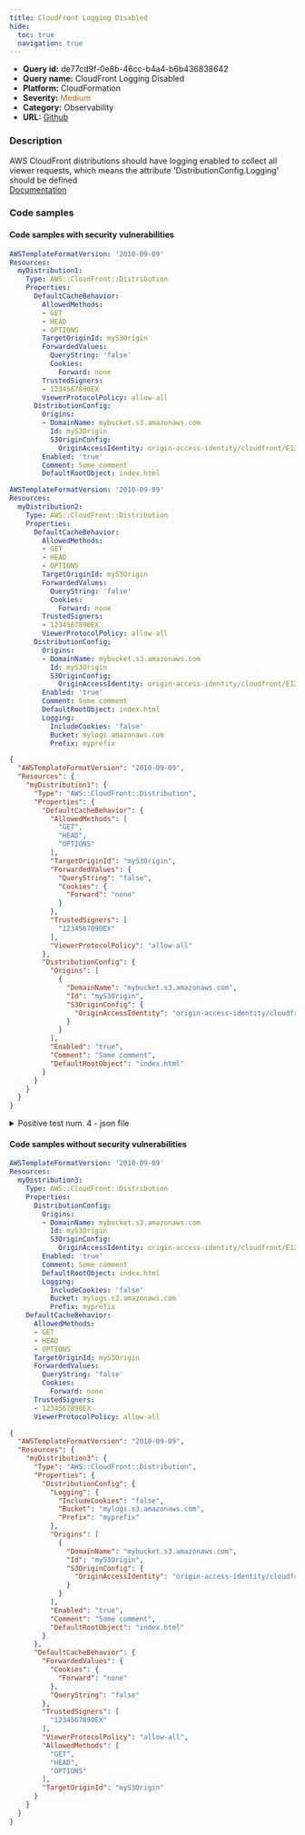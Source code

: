 ```yaml
---
title: CloudFront Logging Disabled
hide:
  toc: true
  navigation: true
---
```


<style>
  .highlight .hll {
    background-color: #ff171742;
  }
  .md-content {
    max-width: 1100px;
    margin: 0 auto;
  }
</style>

-   **Query id:** de77cd9f-0e8b-46cc-b4a4-b6b436838642
-   **Query name:** CloudFront Logging Disabled
-   **Platform:** CloudFormation
-   **Severity:** <span style="color:#C60">Medium</span>
-   **Category:** Observability
-   **URL:** [Github](https://github.com/Checkmarx/kics/tree/master/assets/queries/cloudFormation/aws/cloudfront_logging_disabled)

### Description
AWS CloudFront distributions should have logging enabled to collect all viewer requests, which means the attribute 'DistributionConfig.Logging' should be defined<br>
[Documentation](https://docs.aws.amazon.com/AmazonCloudFront/latest/DeveloperGuide/logging-and-monitoring.html)

### Code samples
#### Code samples with security vulnerabilities
```yaml title="Positive test num. 1 - yaml file" hl_lines="5"
AWSTemplateFormatVersion: '2010-09-09'
Resources:
  myDistribution1:
    Type: AWS::CloudFront::Distribution
    Properties:
      DefaultCacheBehavior:
        AllowedMethods:
        - GET
        - HEAD
        - OPTIONS
        TargetOriginId: myS3Origin
        ForwardedValues:
          QueryString: 'false'
          Cookies:
            Forward: none
        TrustedSigners:
        - 1234567890EX
        ViewerProtocolPolicy: allow-all
      DistributionConfig:
        Origins:
        - DomainName: mybucket.s3.amazonaws.com
          Id: myS3Origin
          S3OriginConfig:
            OriginAccessIdentity: origin-access-identity/cloudfront/E127EXAMPLE51Z
        Enabled: 'true'
        Comment: Some comment
        DefaultRootObject: index.html

```
```yaml title="Positive test num. 2 - yaml file" hl_lines="30"
AWSTemplateFormatVersion: '2010-09-09'
Resources:
  myDistribution2:
    Type: AWS::CloudFront::Distribution
    Properties:
      DefaultCacheBehavior:
        AllowedMethods:
        - GET
        - HEAD
        - OPTIONS
        TargetOriginId: myS3Origin
        ForwardedValues:
          QueryString: 'false'
          Cookies:
            Forward: none
        TrustedSigners:
        - 1234567890EX
        ViewerProtocolPolicy: allow-all
      DistributionConfig:
        Origins:
        - DomainName: mybucket.s3.amazonaws.com
          Id: myS3Origin
          S3OriginConfig:
            OriginAccessIdentity: origin-access-identity/cloudfront/E127EXAMPLE51Z
        Enabled: 'true'
        Comment: Some comment
        DefaultRootObject: index.html
        Logging:
          IncludeCookies: 'false'
          Bucket: mylogs.amazonaws.com
          Prefix: myprefix

```
```json title="Positive test num. 3 - json file" hl_lines="6"
{
  "AWSTemplateFormatVersion": "2010-09-09",
  "Resources": {
    "myDistribution1": {
      "Type": "AWS::CloudFront::Distribution",
      "Properties": {
        "DefaultCacheBehavior": {
          "AllowedMethods": [
            "GET",
            "HEAD",
            "OPTIONS"
          ],
          "TargetOriginId": "myS3Origin",
          "ForwardedValues": {
            "QueryString": "false",
            "Cookies": {
              "Forward": "none"
            }
          },
          "TrustedSigners": [
            "1234567890EX"
          ],
          "ViewerProtocolPolicy": "allow-all"
        },
        "DistributionConfig": {
          "Origins": [
            {
              "DomainName": "mybucket.s3.amazonaws.com",
              "Id": "myS3Origin",
              "S3OriginConfig": {
                "OriginAccessIdentity": "origin-access-identity/cloudfront/E127EXAMPLE51Z"
              }
            }
          ],
          "Enabled": "true",
          "Comment": "Some comment",
          "DefaultRootObject": "index.html"
        }
      }
    }
  }
}

```
<details><summary>Positive test num. 4 - json file</summary>

```json hl_lines="40"
{
  "AWSTemplateFormatVersion": "2010-09-09",
  "Resources": {
    "myDistribution2": {
      "Type": "AWS::CloudFront::Distribution",
      "Properties": {
        "DefaultCacheBehavior": {
          "AllowedMethods": [
            "GET",
            "HEAD",
            "OPTIONS"
          ],
          "TargetOriginId": "myS3Origin",
          "ForwardedValues": {
            "QueryString": "false",
            "Cookies": {
              "Forward": "none"
            }
          },
          "TrustedSigners": [
            "1234567890EX"
          ],
          "ViewerProtocolPolicy": "allow-all"
        },
        "DistributionConfig": {
          "Origins": [
            {
              "S3OriginConfig": {
                "OriginAccessIdentity": "origin-access-identity/cloudfront/E127EXAMPLE51Z"
              },
              "DomainName": "mybucket.s3.amazonaws.com",
              "Id": "myS3Origin"
            }
          ],
          "Enabled": "true",
          "Comment": "Some comment",
          "DefaultRootObject": "index.html",
          "Logging": {
            "IncludeCookies": "false",
            "Bucket": "mylogs.amazonaws.com",
            "Prefix": "myprefix"
          }
        }
      }
    }
  }
}

```
</details>


#### Code samples without security vulnerabilities
```yaml title="Negative test num. 1 - yaml file"
AWSTemplateFormatVersion: '2010-09-09'
Resources:
  myDistribution3:
    Type: AWS::CloudFront::Distribution
    Properties:
      DistributionConfig:
        Origins:
        - DomainName: mybucket.s3.amazonaws.com
          Id: myS3Origin
          S3OriginConfig:
            OriginAccessIdentity: origin-access-identity/cloudfront/E127EXAMPLE51Z
        Enabled: 'true'
        Comment: Some comment
        DefaultRootObject: index.html
        Logging:
          IncludeCookies: 'false'
          Bucket: mylogs.s3.amazonaws.com
          Prefix: myprefix
    DefaultCacheBehavior:
      AllowedMethods:
      - GET
      - HEAD
      - OPTIONS
      TargetOriginId: myS3Origin
      ForwardedValues:
        QueryString: 'false'
        Cookies:
          Forward: none
      TrustedSigners:
      - 1234567890EX
      ViewerProtocolPolicy: allow-all

```
```json title="Negative test num. 2 - json file"
{
  "AWSTemplateFormatVersion": "2010-09-09",
  "Resources": {
    "myDistribution3": {
      "Type": "AWS::CloudFront::Distribution",
      "Properties": {
        "DistributionConfig": {
          "Logging": {
            "IncludeCookies": "false",
            "Bucket": "mylogs.s3.amazonaws.com",
            "Prefix": "myprefix"
          },
          "Origins": [
            {
              "DomainName": "mybucket.s3.amazonaws.com",
              "Id": "myS3Origin",
              "S3OriginConfig": {
                "OriginAccessIdentity": "origin-access-identity/cloudfront/E127EXAMPLE51Z"
              }
            }
          ],
          "Enabled": "true",
          "Comment": "Some comment",
          "DefaultRootObject": "index.html"
        }
      },
      "DefaultCacheBehavior": {
        "ForwardedValues": {
          "Cookies": {
            "Forward": "none"
          },
          "QueryString": "false"
        },
        "TrustedSigners": [
          "1234567890EX"
        ],
        "ViewerProtocolPolicy": "allow-all",
        "AllowedMethods": [
          "GET",
          "HEAD",
          "OPTIONS"
        ],
        "TargetOriginId": "myS3Origin"
      }
    }
  }
}

```
